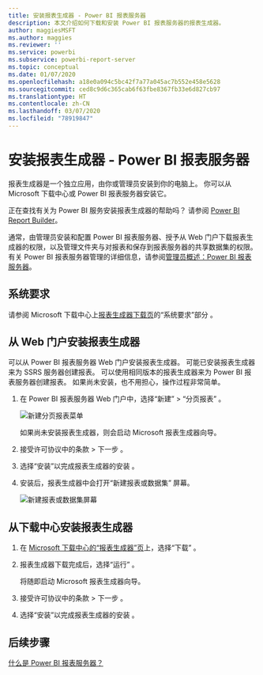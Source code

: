 ```yaml
---
title: 安装报表生成器 - Power BI 报表服务器
description: 本文介绍如何下载和安装 Power BI 报表服务器的报表生成器。
author: maggiesMSFT
ms.author: maggies
ms.reviewer: ''
ms.service: powerbi
ms.subservice: powerbi-report-server
ms.topic: conceptual
ms.date: 01/07/2020
ms.openlocfilehash: a18e0a094c5bc42f7a77a045ac7b552e458e5628
ms.sourcegitcommit: ced8c9d6c365cab6f63fbe8367fb33e6d827cb97
ms.translationtype: HT
ms.contentlocale: zh-CN
ms.lasthandoff: 03/07/2020
ms.locfileid: "78919847"
---
```

# <a name="install-report-builder---power-bi-report-server"></a>安装报表生成器 - Power BI 报表服务器

报表生成器是一个独立应用，由你或管理员安装到你的电脑上。 你可以从 Microsoft 下载中心或 Power BI 报表服务器安装它。  

正在查找有关为 Power BI 服务安装报表生成器的帮助吗？ 请参阅 [Power BI Report Builder](../paginated-reports/report-builder-power-bi.md)。
  
通常，由管理员安装和配置 Power BI 报表服务器、授予从 Web 门户下载报表生成器的权限，以及管理文件夹与对报表和保存到报表服务器的共享数据集的权限。 有关 Power BI 报表服务器管理的详细信息，请参阅[管理员概述：Power BI 报表服务器](admin-handbook-overview.md)。  
  
## <a name="system-requirements"></a>系统要求
  
 请参阅 Microsoft 下载中心上[报表生成器下载页](https://go.microsoft.com/fwlink/?LinkID=734968)的“系统要求”部分  。
 
## <a name="install-report-builder-from-a-web-portal"></a>从 Web 门户安装报表生成器
  
可以从 Power BI 报表服务器 Web 门户安装报表生成器。 可能已安装报表生成器来为 SSRS 服务器创建报表。 可以使用相同版本的报表生成器来为 Power BI 报表服务器创建报表。 如果尚未安装，也不用担心，操作过程非常简单。

1. 在 Power BI 报表服务器 Web 门户中，选择“新建”   > “分页报表”  。
   
    ![新建分页报表菜单](media/quickstart-create-paginated-report/reportserver-new-paginated-report-menu.png)
   
    如果尚未安装报表生成器，则会启动 Microsoft 报表生成器向导。  
  
3.  接受许可协议中的条款 > 下一步  。  
 
5.  选择“安装”以完成报表生成器的安装  。  

2. 安装后，报表生成器中会打开“新建报表或数据集”  屏幕。
   
    ![新建报表或数据集屏幕](media/quickstart-create-paginated-report/reportserver-paginated-new-report-screen.png)
 

##  <a name="download"></a> 从下载中心安装报表生成器  
  
1.  在 [Microsoft 下载中心的“报表生成器”页](https://go.microsoft.com/fwlink/?LinkID=734968)上，选择“下载”  。  
  
2.  报表生成器下载完成后，选择“运行”  。  
  
     将随即启动 Microsoft 报表生成器向导。  
  
3.  接受许可协议中的条款 > 下一步  。  
 
5.  选择“安装”以完成报表生成器的安装  。  
 

## <a name="next-steps"></a>后续步骤

[什么是 Power BI 报表服务器？](get-started.md)
